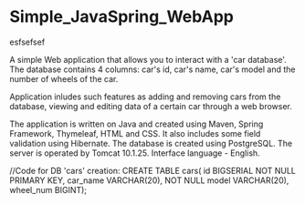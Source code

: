 # Simple_JavaSpring_WebApp
esfsefsef

A simple Web application that allows you to interact with a 'car database'. The database contains 4 columns: car's id, car's name, car's model and the number of wheels of the car.

Application inludes such features as adding and removing cars from the database, viewing and editing data of a certain car through a web browser.

The application is written on Java and created using Maven, Spring Framework, Thymeleaf, HTML and CSS. It also includes some field validation using Hibernate.
The database is created using PostgreSQL. The server is operated by Tomcat 10.1.25.
Interface language - English.

//Code for DB 'cars' creation:
CREATE TABLE cars(
id BIGSERIAL NOT NULL PRIMARY KEY,
car_name VARCHAR(20), NOT NULL
model VARCHAR(20),
wheel_num BIGINT);
